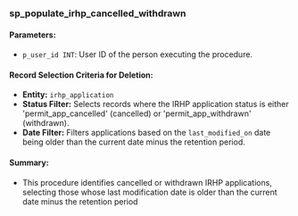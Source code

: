 ### sp_populate_irhp_cancelled_withdrawn

#### Parameters:
- `p_user_id INT`: User ID of the person executing the procedure.

#### Record Selection Criteria for Deletion:
- **Entity:** `irhp_application`
- **Status Filter:** Selects records where the IRHP application status is either 'permit_app_cancelled' (cancelled) or 'permit_app_withdrawn' (withdrawn).
- **Date Filter:** Filters applications based on the `last_modified_on` date being older than the current date minus the retention period.
#### Summary:
- This procedure identifies cancelled or withdrawn IRHP applications, selecting those whose last modification date is older than the current date minus the retention period
